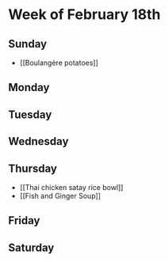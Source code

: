 # Week of February 18th
## Sunday
- [[Boulangère potatoes]]

## Monday

## Tuesday

## Wednesday

## Thursday
- [[Thai chicken satay rice bowl]]
- [[Fish and Ginger Soup]]

## Friday

## Saturday

